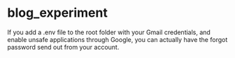 # blog_experiment

If you add a .env file to the root folder with your Gmail credentials, and enable unsafe applications through Google, you can actually have the forgot password send out from your account.
